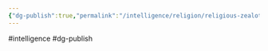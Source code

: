 ```yaml
---
{"dg-publish":true,"permalink":"/intelligence/religion/religious-zealot/"}
---
```



#intelligence #dg-publish